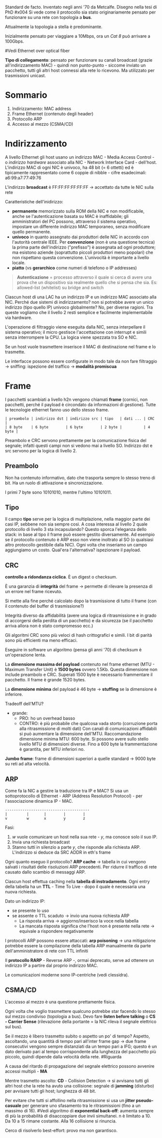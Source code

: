 Standard de facto. Inventato negli anni '70 da Metcalfe. Disegno nella tesi di PhD
#x004
Si vede come il protocollo sia stato originariamente pensato per funzionare su una rete con topologia a **bus**.

Attualmente la topologia a stella è predominante.

Inizialmente pensato per viaggiare a 10Mbps, ora un _Cat 8_ può arrivare a 100Gbps.

#Vedi Ethernet over optical fiber

**Tipo di collegamento**: pensato per funzionare su canali broadcast (grazie all'indirizzamento MAC) - quindi non punto-punto - siccome inviato un pacchetto, tutti gli altri host connessi alla rete lo ricevono. Ma utilizzato per trasmissioni unicast.

# Sommario
1. Indirizzamento: MAC address
2. Frame Ethernet (contenuto degli header)
3. Protocollo ARP
4. Accesso al mezzo (CSMA/CD)
# Indirizzamento
A livello Ethernet gli host usano un indirizzo MAC - Media Access Control - o _indirizzo hardware_ associato alla NIC - Network Interface Card - dell'host.
L'indirizzo MAC di ogni NIC è univoco, ha 48 bit (= 6 ottetti) ed è tipicamente rappresentato come 6 coppie di nibble - cifre esadecimali: a6:99:a7:77:49:76

L'indirizzo **broadcast** è FF:FF:FF:FF:FF:FF -> accettato da tutte le NIC sulla rete

Caratteristiche dell'inidirizzo:
- **permanente** memorizzato sulla ROM della NIC e non modificabile, anche se l'autenticazione basata su MAC è inaffidabile; gli amministratori del PC possono, attraverso il sistema operativo, impostare un differente indirizzo MAC temporaneo, senza modificare quello permanente.
- **univoco** in quanto assegnato dai produttori delle NIC in accordo con l'autorità centrale IEEE. Per **convenzione** (non è una questione tecnica) la prima parte dell'indirizzo ("prefisso") è assegnata ad ogni produttore; ma esistono aziende (soprattutto piccoli produttori meno popolari) che non rispettano questa convenzione. L'univocità è importante a livello locale.
- **piatto** (vs **gerarchico** come numeri di telefono o IP addresses)

> **Autenticazione** = processo attraverso il quale si cerca di avere una prova che un dispositivo sia realmente quello che si pensa che sia. Es: allowed-list (whitelist) su bridge and switch

Ciascun host di una LAC ha un indirizzo IP e un indirizzo MAC associato alla NIC.
Perché due sistemi di indirizzamento? non si potrebbe avere un unico indirizzo (tipo quello IP) univoco globalmente?
No, per diverse ragioni. Tra queste vogliamo che il livello 2 resti semplice e facilmente implementabile via hardware.

L'operazione di filtraggio viene eseguita dalla NIC, senza interpellare il sistema operativo; il micro gestisce l'accettazione con interrupt e simili senza interrompere la CPU.
La logica viene spezzata tra SO e NIC.

Se un host vuole trasmettere inserisce il MAC di destinazione nel frame e lo trasmette.

Le interfacce possono essere configurate in modo tale da non fare filtraggio -> sniffing: ispezione del traffico -> **modalità promiscua**

# Frame
I pacchetti scambiati a livello h2n vengono chiamati **frame** (cornici, non pacchetti, perché il payload è circondato da informazioni di gestione).
Tutte le tecnologie ethernet fanno uso dello stesso frame.

```
| preambolo | indirizzo dst | indirizzo src | tipo   | dati ... | CRC    |
| 8 byte    | 6 byte        | 6 byte        | 2 byte |          | 4 byte |
```

Preambolo e CRC servono prettamente per la comunicazione fisica del segnale; infatti questi campi non si vedono mai a livello SO.
Indirizzo dst e src servono per la logica di livello 2.

## Preambolo
Non ha contenuto informativo, dato che trasporta sempre lo stesso treno di bit.
Ha un ruolo di attivazione e sincronizzazione.

I primi 7 byte sono 10101010, mentre l'ultimo 10101011.

## Tipo
Il campo **tipo** serve per la logica di multiplazione, nella maggior parte dei casi IP, sebbene non sia sempre così. A cosa interessa al livello 2 quale protocollo di livello 3 sta incapsulando?
Questo sporca l'eleganza dello stack: in base al tipo il frame può essere gestito diversamente. Ad esempio se il protocollo contenuto è ARP esso non viene inoltrato al SO (o qualsiasi altro protocollo gestibile dalla NIC). Ogni volta che inseriamo un campo aggiungiamo un costo. Qual'era l'alternativa? ispezionare il payload.

## CRC
**controllo a ridondanza ciclica**. È un digest o checksum.

È una garanzia di **integrità** del frame -> permette di rilevare la presenza di un errore nel frame ricevuto.

Si mette alla fine perché calcolato dopo la trasmissione di tutto il frame (con il contenuto del buffer di trasmissione?)

Integrità diverso da affidabilità (avere una logica di ritrasmissione e in grado di accorgersi della perdita di un pacchetto) e da sicurezza (se il pacchetto arriva allora non è stato compromesso ecc.)

Gli algoritmi CRC sono più veloci di hash crittografici e simili. I bit di parità sono più efficienti ma meno efficaci.

Eseguire in software un algoritmo (pensa gli anni '70) di checksum è un'operazione lenta.

La **dimensione massima del payload** contenuto nel frame ethernet (MTU - Maximum Transfer Unit) è **1500 bytes** ovvero 1.5Kb. Questa dimensione non include preambolo e CRC. Superati 1500 byte è necessario frammentare il pacchetto. Il frame è grande 1520 bytes.

La **dimensione minima** del payload è 46 byte -> **stuffing** se la dimensione è inferiore.

Tradeoff dell'MTU?
- grande:
	-  PRO: ho un overhead basso
	- CONTRO: è più probabile che qualcosa vada storto (corruzione porta alla ritrasmissione di molti dati)
Con canali di comunicazioni affidabili si può aumentare la dimensione dell'MTU. Raccomandazione dimensione minima MTU: 600 byte. Si possono avere sullo stello livello MTU di dimensioni diverse. Fino a 600 byte la frammentazione è garantita, per MTU inferiori no.

**Jumbo frame**: frame di dimensioni superiori a quelle standard -> 9000 byte su reti ad alta velocità.

## ARP
Come fa la NIC a gestire la traduzione tra IP e MAC?
Si usa un sottoprotocollo di Ethernet - ARP (Address Resolution Protocol) - per l'associazione dinamica IP - MAC.

```
---------------------------------------
|         |       |        |        |
v         w       x        y        z
```

Fasi:
1. *w* vuole comunicare un host nella sua rete - *y*, ma conosce solo il suo IP.
2. Invia una richiesta broadcast
3. Stanno tutti in silenzio a parte *y*, che risponde alla richiesta ARP. L'indirizzo si deduce da SRC ADDR in eth's frame

Ogni quanto eseguo il protocollo? **ARP cache** -> tabella in cui vengono salvati i risultati delle risoluzioni ARP precedenti. Per ridurre il traffico di rete causato dallo scambio di messaggi ARP.

Ciascun host effettua caching nella **tabella di instradamento**. Ogni entry della tabella ha un **TTL** - Time To Live - dopo il quale è necessaria una nuova richiesta.

Dato un indirizzo IP:
- se presente lo uso
- se assente o TTL scaduto -> invio una nuova richiesta ARP
	- La risposta arriva -> aggiorno/inserisco la voce nella tabella
	- La mancata risposta significa che l'host non è presente nella rete -> equivale a rispondere negativamente

I  protocolli ARP possono essere attaccati: **arp poisoning** -> una mitigazione potrebbe essere la compilazione della tabella ARP manualmente da parte dell'amministratore di rete con TTL infiniti

Il **protocollo RARP** - Reverse ARP -, ormai deprecato, serve ad ottenere un indirizzo IP a partire dal proprio indirizzo MAC.

Le comunicazioni moderne sono IP-centriche (vedi clessidra).

## CSMA/CD
L'accesso al mezzo è una questione prettamente fisica.

Ogni volta che voglio trasmettere qualcuno potrebbe star facendo lo stesso sul mezzo condiviso (topologia a bus). Devo fare **listen before talking** o **CS - Carrier Sense** (rilevazione della portante = la NIC rileva il segnale elettrico sul bus).

Se il mezzo è libero trasmetto subito o aspetto un po' di tempo? Aspetto, ascoltando, una quantità di tempo pari all'inter frame gap -> due frame consecutivi vengono sempre distanziati da un tempo pari a IFG; questo è un dato derivato pari al tempo corrispondente alla lunghezza del pacchetto più piccolo, quindi dipende dalla velocità della rete.
#Riguarda

A causa del ritardo di propagazione del segnale elettrico possono avvenire accessi multipli - **MA**

Mentre trasmetto ascolto: **CD** - Collision Detection -> si avvisano tutti gli altri host che la rete ha avuto una collisione: segnale di **jamming** (disturbo) per avvisare tutti gli host; lunghezza di 48 bit.

Per evitare che tutti si affollino nella ritrasmissione si usa un **jitter pseudo-casuale** per generare uno sfasamento tra le ritrasmissioni (fino a un massimo di 16). #Vedi algoritmo di **exponential back-off**: aumenta sempre di più la probabilità di disaccoppiare due invii simultanei. n è limitato a 10. Da 10 a 15 rimane costante. Alla 16 collisione si rinuncia.

Cerco di risolverlo best-effort: provo ma non garantisco.
